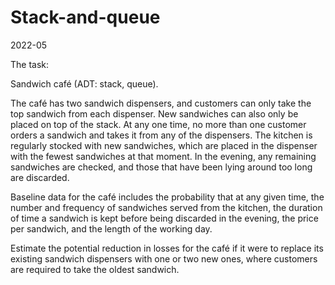 # Stack-and-queue
2022-05

The task:

Sandwich café (ADT: stack, queue). 

The café has two sandwich dispensers, and customers can only take the top sandwich from each dispenser. New sandwiches can also only be placed on top of the stack. At any one time, no more than one customer orders a sandwich and takes it from any of the dispensers. The kitchen is regularly stocked with new sandwiches, which are placed in the dispenser with the fewest sandwiches at that moment. In the evening, any remaining sandwiches are checked, and those that have been lying around too long are discarded.

Baseline data for the café includes the probability that at any given time, the number and frequency of sandwiches served from the kitchen, the duration of time a sandwich is kept before being discarded in the evening, the price per sandwich, and the length of the working day.

Estimate the potential reduction in losses for the café if it were to replace its existing sandwich dispensers with one or two new ones, where customers are required to take the oldest sandwich.
